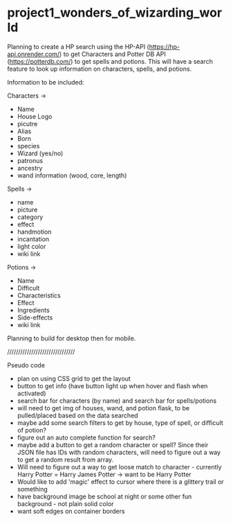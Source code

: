 # project1_wonders_of_wizarding_world

Planning to create a HP search using the HP-API (https://hp-api.onrender.com/) to get Characters and Potter DB API (https://potterdb.com/) to get spells and potions. 
This will have a search feature to look up information on characters, spells, and potions. 

Information to be included:

Characters ->
- Name
- House Logo
- picutre
- Alias
- Born
- species
- Wizard (yes/no)
- patronus
- ancestry
- wand information (wood, core, length)



Spells ->
- name
- picture
- category
- effect
- handmotion
- incantation
- light color
- wiki link

Potions ->
- Name
- Difficult
- Characteristics
- Effect
- Ingredients
- Side-effects
- wiki link

Planning to build for desktop then for mobile.

///////////////////////////////

Pseudo code

- plan on using CSS grid to get the layout
- button to get info (have button light up when hover and flash when activated)
- search bar for characters (by name) and search bar for spells/potions
- will need to get img of houses, wand, and potion flask, to be pulled/placed based on the data searched
- maybe add some search filters to get by house, type of spell, or difficult of potion?
- figure out an auto complete function for search?
- maybe add a button to get a random character or spell? Since their JSON file has IDs with random characters, will need to figure out a way to get a random result from array.
- Will need to figure out a way to get loose match to character - currently Harry Potter = Harry James Potter -> want to be Harry Potter
- Would like to add 'magic' effect to cursor where there is a glittery trail or something
- have background image be school at night or some other fun background - not plain solid color 
- want soft edges on container borders




